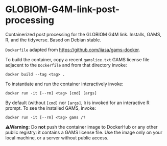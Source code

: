 # GLOBIOM-G4M-link-post-processing

Containerized post processing for the GLOBIOM G4M link. Installs, GAMS, R,
and the tidyverse. Based on Debian stable.

`Dockerfile` adapted from https://github.com/iiasa/gams-docker.

To build the container, copy a recent `gamslice.txt` GAMS license file
adjacent to the `Dockerfile` and from that directory invoke:

`docker build --tag <tag> .`

To instantiate and run the container interactively invoke:

`docker run -it [--rm] <tag> [cmd] [args]`

By default (without `[cmd]` nor `[args]`, `R` is invoked for an interactive
R prompt. To see the installed GAMS, invoke:

`docker run -it [--rm] <tag> gams /?`

**⚠️Warning:** Do **not** push the container image to DockerHub or any other
public registry: it contains a GAMS license file. Use the image only on your
local machine, or a server without public access.
